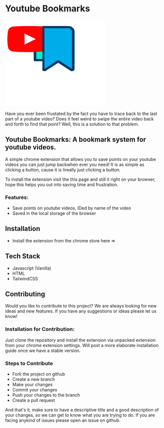 # Youtube Bookmarks

<!-- iMAGE -->

![Logo Image](./assets/logo.png)

Have you ever been frustated by the fact you have to trace back to the last part of a youtube video? Does it feel weird to swipe the entire video back and forth to find that point? Well, this is a solution to that problem.

## Youtube Bookmarks: A bookmark system for youtube videos.

A simple chrome extension that allows you to save points on your youtube videos you can just jump backwhen ever you need! It is as simple as clicking a button, cause it is lireally just clicking a button.

To install the extension visit the this page and still it right on your browser, hope this helps you out into saving time and frustration.

### Features:

- Save points on youtube videos, IDed by name of the video
- Saved in the local storage of the browser

## Installation

- Install the extension from the chrome store here =>

## Tech Stack

- Javascript (Vanilla)
- HTML
- TailwindCSS

## Contributing

Would you like to contribute to this project? We are always looking for new ideas and new features. If you have any suggestions or ideas please let us know!

### Installation for Contribution:

Just clone the repository and install the extension via unpacked extension from your chrome extension settings. Will post a more elaborate installation guide once we have a stable version.

### Steps to Contribute

- Fork the project on github
- Create a new branch
- Make your changes
- Commit your changes
- Push your changes to the branch
- Create a pull request

And that's it, make sure to have a descriptive title and a good description of your changes, so we can get to know what you are trying to do. If you are facing anykind of issues please open an issue on github.
